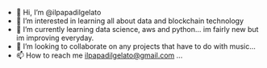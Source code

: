 - 👋 Hi, I’m @ilpapadilgelato
- 👀 I’m interested in learning all about data and blockchain technology
- 🌱 I’m currently learning data science, aws and python... im fairly new but im improving everyday.
- 💞️ I’m looking to collaborate on any projects that have to do with music...
- 📫 How to reach me ilpapadilgelato@gmail.com ...

<!---
ilpapadilgelato/ilpapadilgelato is a ✨ special ✨ repository because its `README.md` (this file) appears on your GitHub profile.
You can click the Preview link to take a look at your changes.
--->
